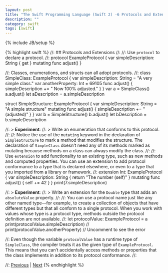 ```yaml
---
layout: post
title: "The Swift Programming Language (Swift 2) -6 Protocols and Extensions"
description: ""
category: swift
tags: [swift]
---
```

{% include JB/setup %}

{% highlight swift %}
//: ## Protocols and Extensions
//:
//: Use `protocol` to declare a protocol.
//:
protocol ExampleProtocol {
     var simpleDescription: String { get }
     mutating func adjust()
}

//: Classes, enumerations, and structs can all adopt protocols.
//:
class SimpleClass: ExampleProtocol {
     var simpleDescription: String = "A very simple class."
     var anotherProperty: Int = 69105
     func adjust() {
          simpleDescription += "  Now 100% adjusted."
     }
}
var a = SimpleClass()
a.adjust()
let aDescription = a.simpleDescription

struct SimpleStructure: ExampleProtocol {
     var simpleDescription: String = "A simple structure"
     mutating func adjust() {
          simpleDescription += " (adjusted)"
     }
}
var b = SimpleStructure()
b.adjust()
let bDescription = b.simpleDescription

//: > **Experiment**:
//: > Write an enumeration that conforms to this protocol.
//:
//: Notice the use of the `mutating` keyword in the declaration of `SimpleStructure` to mark a method that modifies the structure. The declaration of `SimpleClass` doesn’t need any of its methods marked as mutating because methods on a class can always modify the class.
//:
//: Use `extension` to add functionality to an existing type, such as new methods and computed properties. You can use an extension to add protocol conformance to a type that is declared elsewhere, or even to a type that you imported from a library or framework.
//:
extension Int: ExampleProtocol {
    var simpleDescription: String {
        return "The number \(self)"
    }
    mutating func adjust() {
        self += 42
    }
 }
print(7.simpleDescription)

//: > **Experiment**:
//: > Write an extension for the `Double` type that adds an `absoluteValue` property.
//:
//: You can use a protocol name just like any other named type—for example, to create a collection of objects that have different types but that all conform to a single protocol. When you work with values whose type is a protocol type, methods outside the protocol definition are not available.
//:
let protocolValue: ExampleProtocol = a
print(protocolValue.simpleDescription)
// print(protocolValue.anotherProperty)  // Uncomment to see the error

//: Even though the variable `protocolValue` has a runtime type of `SimpleClass`, the compiler treats it as the given type of `ExampleProtocol`. This means that you can’t accidentally access methods or properties that the class implements in addition to its protocol conformance.
//:


//: [Previous](@previous) | [Next](@next)
{% endhighlight %}
